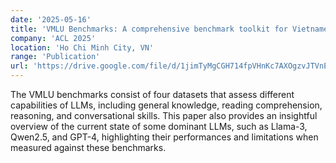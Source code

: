 ```yaml
---
date: '2025-05-16'
title: 'VMLU Benchmarks: A comprehensive benchmark toolkit for Vietnamese LLMs'
company: 'ACL 2025'
location: 'Ho Chi Minh City, VN'
range: 'Publication'
url: 'https://drive.google.com/file/d/1jimTyMgCGH714fpVHnKc7AXOgzvJTVnE/view?usp=drive_link'
---
```

The VMLU benchmarks consist of four datasets that assess different capabilities of LLMs, including general knowledge, reading comprehension, reasoning, and conversational skills. This paper also provides an insightful overview of the current state of some dominant LLMs, such as Llama-3, Qwen2.5, and GPT-4, highlighting their performances and limitations when measured against these benchmarks.